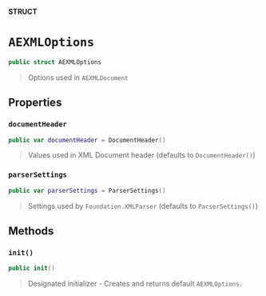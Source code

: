 **STRUCT**

# `AEXMLOptions`

```swift
public struct AEXMLOptions
```

> Options used in `AEXMLDocument`

## Properties
### `documentHeader`

```swift
public var documentHeader = DocumentHeader()
```

> Values used in XML Document header (defaults to `DocumentHeader()`)

### `parserSettings`

```swift
public var parserSettings = ParserSettings()
```

> Settings used by `Foundation.XMLParser` (defaults to `ParserSettings()`)

## Methods
### `init()`

```swift
public init()
```

> Designated initializer - Creates and returns default `AEXMLOptions`.
